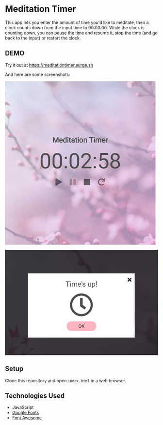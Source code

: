 # Meditation Timer

This app lets you enter the amount of time you'd like to meditate, then a clock counts down from the input time to 00:00:00.
While the clock is counting down, you can pause the time and resume it, stop the time (and go back to the input) or restart the clock.

## DEMO

Try it out at https://meditationtimer.surge.sh

And here are some screenshots:

![Meditation Timer App](https://github.com/kellim/meditation-timer/blob/master/screenshots/meditation-timer.png)

![Meditation Timer - Time's Up!](https://github.com/kellim/meditation-timer/blob/master/screenshots/times-up.png)

## Setup
Clone this repository and open `index.html` in a web browser.

## Technologies Used
* JavaScript
* [Google Fonts](https://fonts.google.com/)
* [Font Awesome](https://fontawesome.com/)

